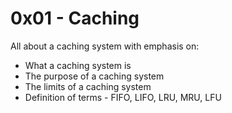 # 0x01 - Caching
All about a caching system with emphasis on:
- What a caching system is
- The purpose of a caching system
- The limits of a caching system
- Definition of terms - FIFO, LIFO, LRU, MRU, LFU
